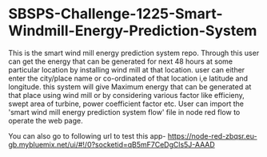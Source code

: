 # SBSPS-Challenge-1225-Smart-Windmill-Energy-Prediction-System
This is the smart wind mill energy prediction system repo.
Through this user can get the energy that can be generated for next 48 hours at some particular location by installing wind mill at that location.
user can either enter the city/place name or co-ordinated of that location i,e latitude and longitude.
this system will give Maximum energy that can be generated at that place using wind mill or by considering various factor like efficieny, swept area of turbine, power coefficient factor etc.
User can import the 'smart wind mill energy prediction system flow' file in node red flow to operate the web page.

You can also go to following url to test this app-
https://node-red-zbqsr.eu-gb.mybluemix.net/ui/#!/0?socketid=qB5mF7CeDgCls5J-AAAD
